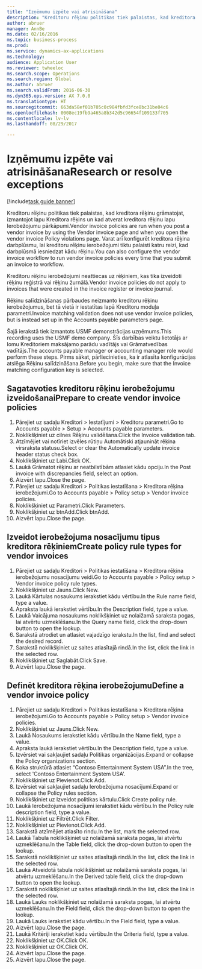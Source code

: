 ```yaml
--- 
title: "Izņēmumu izpēte vai atrisināšana"
description: "Kreditoru rēķinu politikas tiek palaistas, kad kreditora rēķinu grāmatojat, izmantojot lapu Kreditora rēķins un kad atverat kreditora rēķinu lapu Ierobežojumu pārkāpumi."
author: abruer
manager: AnnBe
ms.date: 02/16/2016
ms.topic: business-process
ms.prod: 
ms.service: dynamics-ax-applications
ms.technology: 
audience: Application User
ms.reviewer: twheeloc
ms.search.scope: Operations
ms.search.region: Global
ms.author: abruer
ms.search.validFrom: 2016-06-30
ms.dyn365.ops.version: AX 7.0.0
ms.translationtype: HT
ms.sourcegitcommit: 663da58ef01b705c0c984fbfd3fce8bc31be04c6
ms.openlocfilehash: 0008ec19fb9a465a8b342d5c96654f109133f705
ms.contentlocale: lv-lv
ms.lasthandoff: 08/29/2017

---
```

# <a name="research-or-resolve-exceptions"></a><span data-ttu-id="66e27-103">Izņēmumu izpēte vai atrisināšana</span><span class="sxs-lookup"><span data-stu-id="66e27-103">Research or resolve exceptions</span></span>

[!include[task guide banner](../../includes/task-guide-banner.md)]

<span data-ttu-id="66e27-104">Kreditoru rēķinu politikas tiek palaistas, kad kreditora rēķinu grāmatojat, izmantojot lapu Kreditora rēķins un kad atverat kreditora rēķinu lapu Ierobežojumu pārkāpumi.</span><span class="sxs-lookup"><span data-stu-id="66e27-104">Vendor invoice policies are run when you post a vendor invoice by using the Vendor invoice page and when you open the vendor invoice Policy violations page.</span></span> <span data-ttu-id="66e27-105">Varat arī konfigurēt kreditora rēķina darbplūsmu, lai kreditoru rēķinu ierobežojumi tiktu palaisti katru reizi, kad darbplūsmā iesniedzat kādu rēķinu.</span><span class="sxs-lookup"><span data-stu-id="66e27-105">You can also configure the vendor invoice workflow to run vendor invoice policies every time that you submit an invoice to workflow.</span></span> 

<span data-ttu-id="66e27-106">Kreditoru rēķinu ierobežojumi neattiecas uz rēķiniem, kas tika izveidoti rēķinu reģistrā vai rēķinu žurnālā.</span><span class="sxs-lookup"><span data-stu-id="66e27-106">Vendor invoice policies do not apply to invoices that were created in the invoice register or invoice journal.</span></span> 

<span data-ttu-id="66e27-107">Rēķinu salīdzināšanas pārbaudes neizmanto kreditoru rēķinu ierobežojumus, bet tā vietā ir iestatītas lapā Kreditoru moduļa parametri.</span><span class="sxs-lookup"><span data-stu-id="66e27-107">Invoice matching validation does not use vendor invoice policies, but is instead set up in the Accounts payable parameters page.</span></span>

<span data-ttu-id="66e27-108">Šajā ierakstā tiek izmantots USMF demonstrācijas uzņēmums.</span><span class="sxs-lookup"><span data-stu-id="66e27-108">This recording uses the USMF demo company.</span></span> <span data-ttu-id="66e27-109">Šīs darbības veiktu lietotājs ar lomu Kreditoriem maksājamo parādu vadītājs vai Grāmatvedības vadītājs.</span><span class="sxs-lookup"><span data-stu-id="66e27-109">The accounts payable manager or accounting manager role would perform these steps.</span></span> <span data-ttu-id="66e27-110">Pirms sākat, pārliecinieties, ka ir atlasīta konfigurācijas atslēga Rēķinu salīdzināšana.</span><span class="sxs-lookup"><span data-stu-id="66e27-110">Before you begin, make sure that the Invoice matching configuration key is selected.</span></span>


## <a name="prepare-to-create-vendor-invoice-policies"></a><span data-ttu-id="66e27-111">Sagatavoties kreditoru rēķinu ierobežojumu izveidošanai</span><span class="sxs-lookup"><span data-stu-id="66e27-111">Prepare to create vendor invoice policies</span></span>
1. <span data-ttu-id="66e27-112">Pārejiet uz sadaļu Kreditori > Iestatījumi > Kreditoru parametri.</span><span class="sxs-lookup"><span data-stu-id="66e27-112">Go to Accounts payable > Setup > Accounts payable parameters.</span></span>
2. <span data-ttu-id="66e27-113">Noklikšķiniet uz cilnes Rēķinu validēšana.</span><span class="sxs-lookup"><span data-stu-id="66e27-113">Click the Invoice validation tab.</span></span>
3. <span data-ttu-id="66e27-114">Atzīmējiet vai notīriet izvēles rūtiņu Automātiski atjaunināt rēķina virsraksta statusu.</span><span class="sxs-lookup"><span data-stu-id="66e27-114">Select or clear the Automatically update invoice header status check box.</span></span>
4. <span data-ttu-id="66e27-115">Noklikšķiniet uz Labi.</span><span class="sxs-lookup"><span data-stu-id="66e27-115">Click OK.</span></span>
5. <span data-ttu-id="66e27-116">Laukā Grāmatot rēķinu ar neatbilstībām atlasiet kādu opciju.</span><span class="sxs-lookup"><span data-stu-id="66e27-116">In the Post invoice with discrepancies field, select an option.</span></span>
6. <span data-ttu-id="66e27-117">Aizvērt lapu.</span><span class="sxs-lookup"><span data-stu-id="66e27-117">Close the page.</span></span>
7. <span data-ttu-id="66e27-118">Pārejiet uz sadaļu Kreditori > Politikas iestatīšana > Kreditora rēķina ierobežojumi.</span><span class="sxs-lookup"><span data-stu-id="66e27-118">Go to Accounts payable > Policy setup > Vendor invoice policies.</span></span>
8. <span data-ttu-id="66e27-119">Noklikšķiniet uz Parametri.</span><span class="sxs-lookup"><span data-stu-id="66e27-119">Click Parameters.</span></span>
9. <span data-ttu-id="66e27-120">Noklikšķiniet uz btnAdd.</span><span class="sxs-lookup"><span data-stu-id="66e27-120">Click btnAdd.</span></span>
10. <span data-ttu-id="66e27-121">Aizvērt lapu.</span><span class="sxs-lookup"><span data-stu-id="66e27-121">Close the page.</span></span>

## <a name="create-policy-rule-types-for-vendor-invoices"></a><span data-ttu-id="66e27-122">Izveidot ierobežojuma nosacījumu tipus kreditora rēķiniem</span><span class="sxs-lookup"><span data-stu-id="66e27-122">Create policy rule types for vendor invoices</span></span>
1. <span data-ttu-id="66e27-123">Pārejiet uz sadaļu Kreditori > Politikas iestatīšana > Kreditora rēķina ierobežojumu nosacījumu veidi.</span><span class="sxs-lookup"><span data-stu-id="66e27-123">Go to Accounts payable > Policy setup > Vendor invoice policy rule types.</span></span>
2. <span data-ttu-id="66e27-124">Noklikšķiniet uz Jauns.</span><span class="sxs-lookup"><span data-stu-id="66e27-124">Click New.</span></span>
3. <span data-ttu-id="66e27-125">Laukā Kārtulas nosaukums ierakstiet kādu vērtību.</span><span class="sxs-lookup"><span data-stu-id="66e27-125">In the Rule name field, type a value.</span></span>
4. <span data-ttu-id="66e27-126">Apraksta laukā ierakstiet vērtību.</span><span class="sxs-lookup"><span data-stu-id="66e27-126">In the Description field, type a value.</span></span>
5. <span data-ttu-id="66e27-127">Laukā Vaicājuma nosaukums noklikšķiniet uz nolaižamā saraksta pogas, lai atvērtu uzmeklēšanu.</span><span class="sxs-lookup"><span data-stu-id="66e27-127">In the Query name field, click the drop-down button to open the lookup.</span></span>
6. <span data-ttu-id="66e27-128">Sarakstā atrodiet un atlasiet vajadzīgo ierakstu.</span><span class="sxs-lookup"><span data-stu-id="66e27-128">In the list, find and select the desired record.</span></span>
7. <span data-ttu-id="66e27-129">Sarakstā noklikšķiniet uz saites atlasītajā rindā.</span><span class="sxs-lookup"><span data-stu-id="66e27-129">In the list, click the link in the selected row.</span></span>
8. <span data-ttu-id="66e27-130">Noklikšķiniet uz Saglabāt.</span><span class="sxs-lookup"><span data-stu-id="66e27-130">Click Save.</span></span>
9. <span data-ttu-id="66e27-131">Aizvērt lapu.</span><span class="sxs-lookup"><span data-stu-id="66e27-131">Close the page.</span></span>

## <a name="define-a-vendor-invoice-policy"></a><span data-ttu-id="66e27-132">Definēt kreditora rēķina ierobežojumu</span><span class="sxs-lookup"><span data-stu-id="66e27-132">Define a vendor invoice policy</span></span>
1. <span data-ttu-id="66e27-133">Pārejiet uz sadaļu Kreditori > Politikas iestatīšana > Kreditora rēķina ierobežojumi.</span><span class="sxs-lookup"><span data-stu-id="66e27-133">Go to Accounts payable > Policy setup > Vendor invoice policies.</span></span>
2. <span data-ttu-id="66e27-134">Noklikšķiniet uz Jauns.</span><span class="sxs-lookup"><span data-stu-id="66e27-134">Click New.</span></span>
3. <span data-ttu-id="66e27-135">Laukā Nosaukums ierakstiet kādu vērtību.</span><span class="sxs-lookup"><span data-stu-id="66e27-135">In the Name field, type a value.</span></span>
4. <span data-ttu-id="66e27-136">Apraksta laukā ierakstiet vērtību.</span><span class="sxs-lookup"><span data-stu-id="66e27-136">In the Description field, type a value.</span></span>
5. <span data-ttu-id="66e27-137">Izvērsiet vai sakļaujiet sadaļu Politikas organizācijas.</span><span class="sxs-lookup"><span data-stu-id="66e27-137">Expand or collapse the Policy organizations section.</span></span>
6. <span data-ttu-id="66e27-138">Koka struktūrā atlasiet “Contoso Entertainment System USA”.</span><span class="sxs-lookup"><span data-stu-id="66e27-138">In the tree, select 'Contoso Entertainment System USA'.</span></span>
7. <span data-ttu-id="66e27-139">Noklikšķiniet uz Pievienot.</span><span class="sxs-lookup"><span data-stu-id="66e27-139">Click Add.</span></span>
8. <span data-ttu-id="66e27-140">Izvērsiet vai sakļaujiet sadaļu Ierobežojuma nosacījumi.</span><span class="sxs-lookup"><span data-stu-id="66e27-140">Expand or collapse the Policy rules section.</span></span>
9. <span data-ttu-id="66e27-141">Noklikšķiniet uz Izveidot politikas kārtulu.</span><span class="sxs-lookup"><span data-stu-id="66e27-141">Click Create policy rule.</span></span>
10. <span data-ttu-id="66e27-142">Laukā Ierobežojuma nosacījumi ierakstiet kādu vērtību.</span><span class="sxs-lookup"><span data-stu-id="66e27-142">In the Policy rule description field, type a value.</span></span>
11. <span data-ttu-id="66e27-143">Noklikšķiniet uz Filtrēt.</span><span class="sxs-lookup"><span data-stu-id="66e27-143">Click Filter.</span></span>
12. <span data-ttu-id="66e27-144">Noklikšķiniet uz Pievienot.</span><span class="sxs-lookup"><span data-stu-id="66e27-144">Click Add.</span></span>
13. <span data-ttu-id="66e27-145">Sarakstā atzīmējiet atlasīto rindu.</span><span class="sxs-lookup"><span data-stu-id="66e27-145">In the list, mark the selected row.</span></span>
14. <span data-ttu-id="66e27-146">Laukā Tabula noklikšķiniet uz nolaižamā saraksta pogas, lai atvērtu uzmeklēšanu.</span><span class="sxs-lookup"><span data-stu-id="66e27-146">In the Table field, click the drop-down button to open the lookup.</span></span>
15. <span data-ttu-id="66e27-147">Sarakstā noklikšķiniet uz saites atlasītajā rindā.</span><span class="sxs-lookup"><span data-stu-id="66e27-147">In the list, click the link in the selected row.</span></span>
16. <span data-ttu-id="66e27-148">Laukā Atveidotā tabula noklikšķiniet uz nolaižamā saraksta pogas, lai atvērtu uzmeklēšanu.</span><span class="sxs-lookup"><span data-stu-id="66e27-148">In the Derived table field, click the drop-down button to open the lookup.</span></span>
17. <span data-ttu-id="66e27-149">Sarakstā noklikšķiniet uz saites atlasītajā rindā.</span><span class="sxs-lookup"><span data-stu-id="66e27-149">In the list, click the link in the selected row.</span></span>
18. <span data-ttu-id="66e27-150">Laukā Lauks noklikšķiniet uz nolaižamā saraksta pogas, lai atvērtu uzmeklēšanu.</span><span class="sxs-lookup"><span data-stu-id="66e27-150">In the Field field, click the drop-down button to open the lookup.</span></span>
19. <span data-ttu-id="66e27-151">Laukā Lauks ierakstiet kādu vērtību.</span><span class="sxs-lookup"><span data-stu-id="66e27-151">In the Field field, type a value.</span></span>
20. <span data-ttu-id="66e27-152">Aizvērt lapu.</span><span class="sxs-lookup"><span data-stu-id="66e27-152">Close the page.</span></span>
21. <span data-ttu-id="66e27-153">Laukā Kritēriji ierakstiet kādu vērtību.</span><span class="sxs-lookup"><span data-stu-id="66e27-153">In the Criteria field, type a value.</span></span>
22. <span data-ttu-id="66e27-154">Noklikšķiniet uz OK.</span><span class="sxs-lookup"><span data-stu-id="66e27-154">Click OK.</span></span>
23. <span data-ttu-id="66e27-155">Noklikšķiniet uz OK.</span><span class="sxs-lookup"><span data-stu-id="66e27-155">Click OK.</span></span>
24. <span data-ttu-id="66e27-156">Aizvērt lapu.</span><span class="sxs-lookup"><span data-stu-id="66e27-156">Close the page.</span></span>
25. <span data-ttu-id="66e27-157">Aizvērt lapu.</span><span class="sxs-lookup"><span data-stu-id="66e27-157">Close the page.</span></span>


